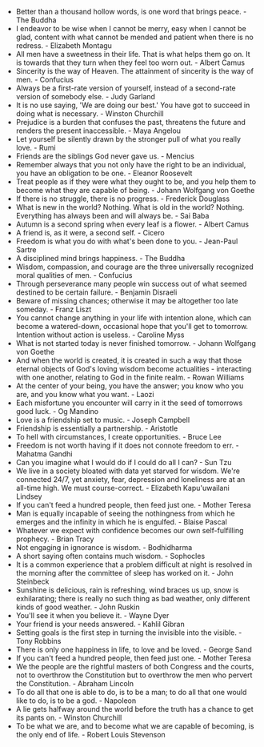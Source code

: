 * Better than a thousand hollow words, is one word that brings peace. - The Buddha
* I endeavor to be wise when I cannot be merry, easy when I cannot be glad, content with what cannot be mended and patient when there is no redress. - Elizabeth Montagu
* All men have a sweetness in their life. That is what helps them go on. It is towards that they turn when they feel too worn out. - Albert Camus
* Sincerity is the way of Heaven. The attainment of sincerity is the way of men. - Confucius
* Always be a first-rate version of yourself, instead of a second-rate version of somebody else. - Judy Garland
* It is no use saying, 'We are doing our best.' You have got to succeed in doing what is necessary. - Winston Churchill
* Prejudice is a burden that confuses the past, threatens the future and renders the present inaccessible. - Maya Angelou
* Let yourself be silently drawn by the stronger pull of what you really love. - Rumi
* Friends are the siblings God never gave us. - Mencius
* Remember always that you not only have the right to be an individual, you have an obligation to be one. - Eleanor Roosevelt
* Treat people as if they were what they ought to be, and you help them to become what they are capable of being. - Johann Wolfgang von Goethe
* If there is no struggle, there is no progress. - Frederick Douglass
* What is new in the world? Nothing. What is old in the world? Nothing. Everything has always been and will always be. - Sai Baba
* Autumn is a second spring when every leaf is a flower. - Albert Camus
* A friend is, as it were, a second self. - Cicero
* Freedom is what you do with what's been done to you. - Jean-Paul Sartre
* A disciplined mind brings happiness. - The Buddha
* Wisdom, compassion, and courage are the three universally recognized moral qualities of men. - Confucius
* Through perseverance many people win success out of what seemed destined to be certain failure. - Benjamin Disraeli
* Beware of missing chances; otherwise it may be altogether too late someday. - Franz Liszt
* You cannot change anything in your life with intention alone, which can become a watered-down, occasional hope that you'll get to tomorrow. Intention without action is useless. - Caroline Myss
* What is not started today is never finished tomorrow. - Johann Wolfgang von Goethe
* And when the world is created, it is created in such a way that those eternal objects of God's loving wisdom become actualities - interacting with one another, relating to God in the finite realm. - Rowan Williams
* At the center of your being, you have the answer; you know who you are, and you know what you want. - Laozi
* Each misfortune you encounter will carry in it the seed of tomorrows good luck. - Og Mandino
* Love is a friendship set to music. - Joseph Campbell
* Friendship is essentially a partnership. - Aristotle
* To hell with circumstances, I create opportunities. - Bruce Lee
* Freedom is not worth having if it does not connote freedom to err. - Mahatma Gandhi
* Can you imagine what I would do if I could do all I can? - Sun Tzu
* We live in a society bloated with data yet starved for wisdom. We're connected 24/7, yet anxiety, fear, depression and loneliness are at an all-time high. We must course-correct. - Elizabeth Kapu'uwailani Lindsey
* If you can't feed a hundred people, then feed just one. - Mother Teresa
* Man is equally incapable of seeing the nothingness from which he emerges and the infinity in which he is engulfed. - Blaise Pascal
* Whatever we expect with confidence becomes our own self-fulfilling prophecy. - Brian Tracy
* Not engaging in ignorance is wisdom. - Bodhidharma
* A short saying often contains much wisdom. - Sophocles
* It is a common experience that a problem difficult at night is resolved in the morning after the committee of sleep has worked on it. - John Steinbeck
* Sunshine is delicious, rain is refreshing, wind braces us up, snow is exhilarating; there is really no such thing as bad weather, only different kinds of good weather. - John Ruskin
* You'll see it when you believe it. - Wayne Dyer
* Your friend is your needs answered. - Kahlil Gibran
* Setting goals is the first step in turning the invisible into the visible. - Tony Robbins
* There is only one happiness in life, to love and be loved. - George Sand
* If you can't feed a hundred people, then feed just one. - Mother Teresa
* We the people are the rightful masters of both Congress and the courts, not to overthrow the Constitution but to overthrow the men who pervert the Constitution. - Abraham Lincoln
* To do all that one is able to do, is to be a man; to do all that one would like to do, is to be a god. - Napoleon
* A lie gets halfway around the world before the truth has a chance to get its pants on. - Winston Churchill
* To be what we are, and to become what we are capable of becoming, is the only end of life. - Robert Louis Stevenson
